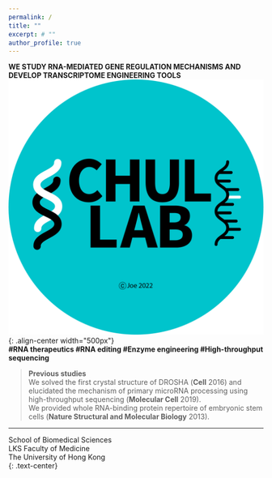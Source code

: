 ```yaml
---
permalink: /
title: ""
excerpt: # ""
author_profile: true  
---
```

**WE STUDY RNA-MEDIATED GENE REGULATION MECHANISMS AND DEVELOP TRANSCRIPTOME ENGINEERING TOOLS**  
![image-center](/assets/images/lablogo2022.png){: .align-center width="500px"}  
**#RNA therapeutics #RNA editing #Enzyme engineering #High-throughput sequencing**  
  
> **Previous studies**  
> We solved the first crystal structure of DROSHA (**Cell** 2016) and elucidated the mechanism of primary microRNA processing using high-throughput sequencing (**Molecular Cell** 2019).  
> We provided whole RNA-binding protein repertoire of embryonic stem cells (**Nature Structural and Molecular Biology** 2013).  

---
School of Biomedical Sciences  
LKS Faculty of Medicine  
The University of Hong Kong  
{: .text-center}
